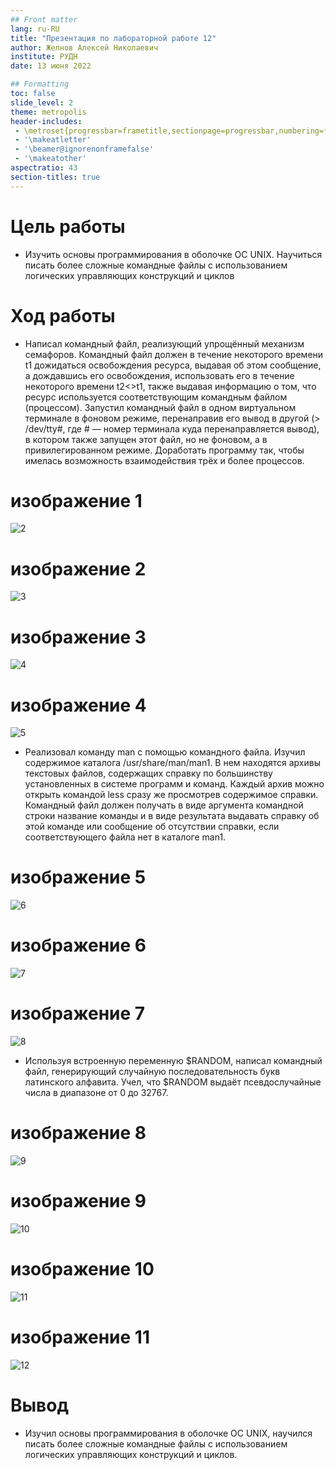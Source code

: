 ```yaml
---
## Front matter
lang: ru-RU
title: "Презентация по лабораторной работе 12"
author: Желнов Алексей Николаевич
institute: РУДН
date: 13 июня 2022

## Formatting
toc: false
slide_level: 2
theme: metropolis
header-includes: 
 - \metroset{progressbar=frametitle,sectionpage=progressbar,numbering=fraction}
 - '\makeatletter'
 - '\beamer@ignorenonframefalse'
 - '\makeatother'
aspectratio: 43
section-titles: true
---
```


# Цель работы

- Изучить основы программирования в оболочке ОС UNIX. Научиться писать более сложные командные файлы с использованием логических управляющих конструкций и циклов

# Ход работы

- Написал командный файл, реализующий упрощённый механизм семафоров. Командный файл должен в течение некоторого времени t1 дожидаться освобождения ресурса, выдавая об этом сообщение, а дождавшись его освобождения, использовать его в течение некоторого времени t2<>t1, также выдавая информацию о том, что ресурс используется соответствующим командным файлом (процессом). Запустил командный файл в одном виртуальном терминале в фоновом режиме, перенаправив его вывод в другой (> /dev/tty#, где # — номер терминала куда перенаправляется вывод), в котором также запущен этот файл, но не фоновом, а в привилегированном режиме. Доработать программу так, чтобы имелась возможность взаимодействия трёх и более процессов.

# изображение 1

![2](2.png)

# изображение 2

![3](3.png)

# изображение 3

![4](4.png)

# изображение 4

![5](5.png)

- Реализовал команду man с помощью командного файла. Изучил содержимое каталога /usr/share/man/man1. В нем находятся архивы текстовых файлов, содержащих справку по большинству установленных в системе программ и команд. Каждый архив можно открыть командой less сразу же просмотрев содержимое справки. Командный файл должен получать в виде аргумента командной строки название команды и в виде результата выдавать справку об этой команде или сообщение об отсутствии справки, если соответствующего файла нет в каталоге man1.

# изображение 5

![6](6.png)

# изображение 6

![7](7.png)

# изображение 7

![8](8.png)

- Используя встроенную переменную $RANDOM, написал командный файл, генерирующий случайную последовательность букв латинского алфавита. Учел, что $RANDOM выдаёт псевдослучайные числа в диапазоне от 0 до 32767.

# изображение 8

![9](9.png)

# изображение 9

![10](10.png)

# изображение 10

![11](11.png)

# изображение 11

![12](12.png)

# Вывод

- Изучил основы программирования в оболочке ОС UNIX, научился писать более сложные командные файлы с использованием логических управляющих конструкций и циклов.
